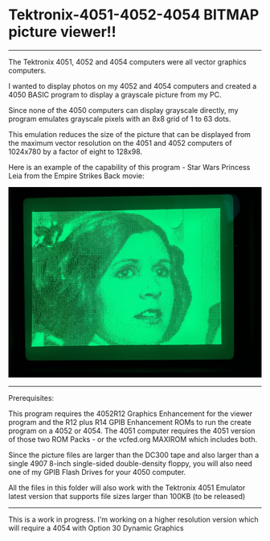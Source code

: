 # Tektronix-4051-4052-4054 BITMAP picture viewer!!


**************
The Tektronix 4051, 4052 and 4054 computers were all vector graphics computers.

I wanted to display photos on my 4052 and 4054 computers and created a 4050 BASIC program to display a grayscale picture from my PC.

Since none of the 4050 computers can display grayscale directly, my program emulates grayscale pixels with an 8x8 grid of 1 to 63 dots.

This emulation reduces the size of the picture that can be displayed from the maximum vector resolution on the 4051 and 4052 computers of 1024x780 by a factor of eight to 128x98.

Here is an example of the capability of this program - Star Wars Princess Leia from the Empire Strikes Back movie:

![4050 Family Photo](./Leia%20on%204052.jpeg)

***************
Prerequisites:

This program requires the 4052R12 Graphics Enhancement for the viewer program and the R12 plus R14 GPIB Enhancement ROMs to run the create program on a 4052 or 4054.
The 4051 computer requires the 4051 version of those two ROM Packs - or the vcfed.org MAXIROM which includes both.

Since the picture files are larger than the DC300 tape and also larger than a single 4907 8-inch single-sided double-density floppy, you will also need one of my GPIB Flash Drives for your 4050 computer.

All the files in this folder will also work with the Tektronix 4051 Emulator latest version that supports file sizes larger than 100KB (to be released)

***************
This is a work in progress.
I'm working on a higher resolution version which will require a 4054 with Option 30 Dynamic Graphics

